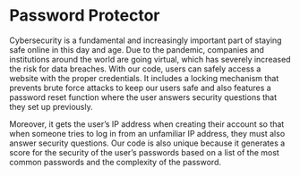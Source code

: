 # Password Protector

Cybersecurity is a fundamental and increasingly important part of staying safe online in this day and age. Due to the pandemic, companies and institutions around the world are going virtual, which has severely increased the risk for data breaches. With our code, users can safely access a website with the proper credentials. It includes a locking mechanism that prevents brute force attacks to keep our users safe and also features a password reset function where the user answers security questions that they set up previously.

Moreover, it gets the user’s IP address when creating their account so that when someone tries to log in from an unfamiliar IP address, they must also answer security questions. Our code is also unique because it generates a score for the security of the user’s passwords based on a list of the most common passwords and the complexity of the password.
